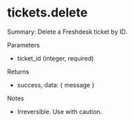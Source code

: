 # tickets.delete

Summary: Delete a Freshdesk ticket by ID.

Parameters
- ticket_id (integer, required)

Returns
- success, data: { message }

Notes
- Irreversible. Use with caution.

